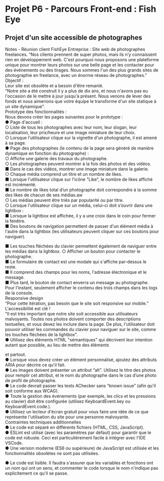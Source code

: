 # Projet P6 - Parcours Front-end : Fish Eye

## Projet d'un site accessible de photographes

 Notes - Réunion client FishEye
Entreprise :
Site web de photographes freelances.
“Nos clients prennent de super photos, mais ils n’y connaissent rien en développement web. C'est pourquoi nous proposons une plateforme unique pour montrer leurs photos sur une belle page et les contacter pour des événements ou des tirages. Nous sommes l'un des plus grands sites de photographie en freelance, avec un énorme réseau de photographes.”  
Objectif :  
Leur site est obsolète et a besoin d'être remanié.  
"Notre site a été construit il y a plus de dix ans, et nous n'avons pas eu l'occasion de le mettre à jour jusqu'à présent. Nous venons de lever des fonds et nous aimerions que votre équipe le transforme d'un site statique à un site dynamique".  
Prototype des fonctionnalités :  
Nous devons créer les pages suivantes pour le prototype :  
● Page d'accueil :  
○ Liste de tous les photographes avec leur nom, leur slogan, leur localisation, leur prix/heure et une image miniature de leur choix.  
○ Lorsque l'utilisateur clique sur la vignette d'un photographe, il est
amené à sa page.  
● Page des photographes (le contenu de la page sera généré de manière
dynamique en fonction du photographe) :  
○ Affiche une galerie des travaux du photographe.  
○ Les photographes peuvent montrer à la fois des photos et des vidéos.  
■ Dans le cas des vidéos, montrer une image miniature dans la galerie.  
○ Chaque média comprend un titre et un nombre de likes.  
■ Lorsque l'utilisateur clique sur l'icône "Like", le nombre de likes
affiché est incrémenté.  
■ Le nombre de likes total d’un photographe doit correspondre à la
somme des likes de chacun de ses médias.aw  
○ Les médias peuvent être triés par popularité ou par titre.  
○ Lorsque l'utilisateur clique sur un média, celui-ci doit s’ouvrir dans une
lightbox :  
■ Lorsque la lightbox est affichée, il y a une croix dans le coin pour
fermer la fenêtre.  
■ Des boutons de navigation permettent de passer d'un élément
média à l'autre dans la lightbox (les utilisateurs peuvent cliquer sur ces boutons pour naviguer).  

 ■ Les touches fléchées du clavier permettent également de naviguer entre les médias dans la lightbox.
○ Afficher un bouton pour contacter le photographe.  
■ Le formulaire de contact est une modale qui s'affiche par-dessus
le reste.  
■ Il comprend des champs pour les noms, l'adresse électronique et
le message.  
■ Plus tard, le bouton de contact enverra un message au
photographe.   Pour l'instant, seulement afficher le contenu des trois champs dans les logs de la console.  
Responsive design  
“Pour cette itération, pas besoin que le site soit responsive sur mobile.”  
L'accessibilité est clé !  
"Il est très important que notre site soit accessible aux utilisateurs malvoyants. Toutes nos photos doivent comporter des descriptions textuelles, et vous devez les inclure dans la page. De plus, l'utilisateur doit pouvoir utiliser les commandes du clavier pour naviguer sur le site, comme les touches fléchées de la lightbox".  
● Utilisez des éléments HTML "sémantiques" qui décrivent leur intention autant que possible, au lieu de mettre des éléments <div> et <span> partout.  
● Lorsque vous devez créer un élément personnalisé, ajoutez des attributs ARIA pour décrire ce qu'il fait.  
● Les images doivent présenter un attribut “alt”. Utilisez le titre des photos pour remplir cet attribut, et le nom du photographe dans le cas d’une photo de profil de photographe.  
● Le code devrait passer les tests AChecker sans “known issue” (afin qu'il soit conforme aux WCAG).  
● Toute la gestion des événements (par exemple, les clics et les pressions au clavier) doit être configurée (utilisez KeyboardEvent.key ou KeyboardEvent.code.).  
● Utilisez un lecteur d'écran gratuit pour vous faire une idée de ce que représente l'utilisation du site pour une personne malvoyante.  
Contraintes techniques additionnelles  
● Le code est séparé en différents fichiers (HTML, CSS, JavaScript).  
● ESLint est utilisé (avec les paramètres par défaut) pour garantir que le
code est robuste. Ceci est particulièrement facile à intégrer avec l'IDE
VSCode.  
● Une version moderne (ES6 ou supérieure) de JavaScript est utilisée et
les fonctionnalités obsolètes ne sont pas utilisées.  
     
 ● Le code est lisible. Il faudra s'assurer que les variables et fonctions ont un nom qui ont un sens, et commenter le code lorsque le nom n'indique pas explicitement ce qu'il se passe.  



